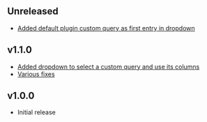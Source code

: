 ## Unreleased
* [Added default plugin custom query as first entry in dropdown](https://github.com/famiprog/redmine_last_seen_issues/pull/6)

## v1.1.0

* [Added dropdown to select a custom query and use its columns](https://github.com/famiprog/redmine_last_seen_issues/pull/4)
* [Various fixes](https://github.com/famiprog/redmine_last_seen_issues/pull/5)

## v1.0.0

* Initial release
